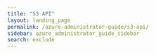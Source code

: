 ```yaml
---
title: "S3 API"
layout: landing_page
permalink: /azure-administrator-guide/s3-api/
sidebar: azure_administrator_guide_sidebar
search: exclude
---
```

